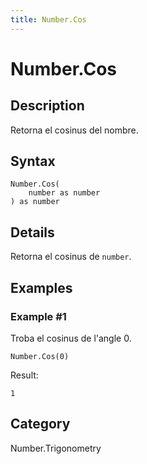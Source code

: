 ```yaml
---
title: Number.Cos
---
```


# Number.Cos


## Description

Retorna el cosinus del nombre.


## Syntax

```powerquery
Number.Cos(
    number as number
) as number
```


## Details

Retorna el cosinus de <code>number</code>.


## Examples

### Example #1 
Troba el cosinus de l&#39;angle 0.
```powerquery
Number.Cos(0)
```

Result: 
```powerquery
1
```




## Category
Number.Trigonometry
